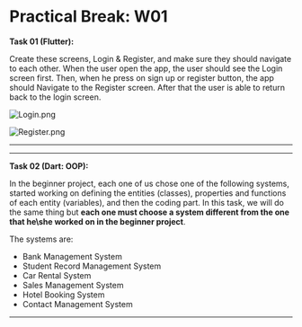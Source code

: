 # Practical Break: W01

**Task 01 (Flutter):**

Create these screens, Login & Register, and make sure they should navigate to each other. When the user open the app, the user should see the Login screen first. Then, when he press on sign up or register button, the app should Navigate to the Register screen. After that the user is able to return back to the login screen.
 
![Login.png](..\..\images\intermediate\practical-break-01-login.png)

![Register.png](..\..\images\intermediate\practical-break-01-register.png)

---

---

**Task 02 (Dart: OOP):**

In the beginner project, each one of us chose one of the following systems, started working on defining the entities (classes), properties and functions of each entity (variables), and then the coding part. In this task, we will do the same thing but **each one must choose a system different from the one that he\she worked on in the beginner project**.

The systems are:

- Bank Management System
- Student Record Management System
- Car Rental System
- Sales Management System
- Hotel Booking System
- Contact Management System

---